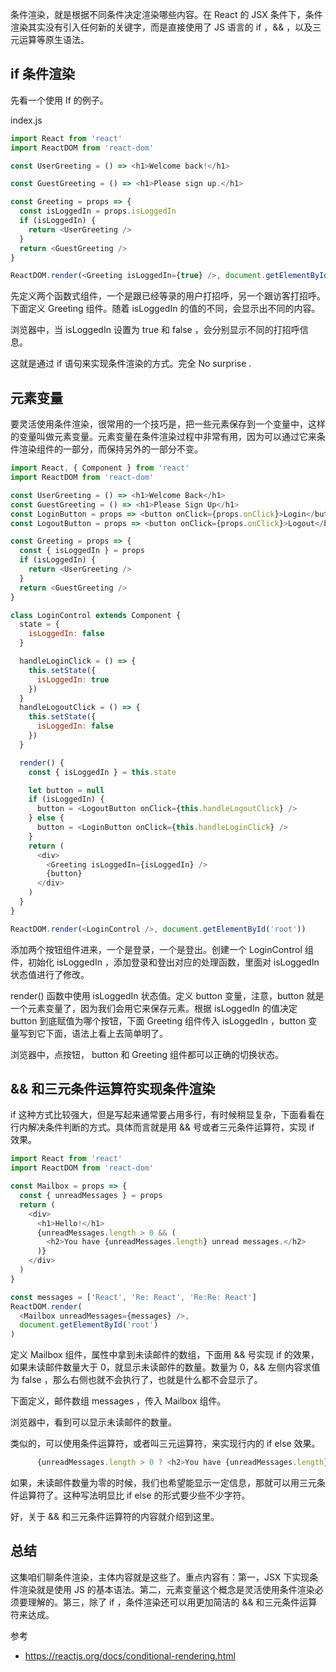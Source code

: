 条件渲染，就是根据不同条件决定渲染哪些内容。在 React 的 JSX 条件下，条件渲染其实没有引入任何新的关键字，而是直接使用了 JS 语言的 if ，&& ，以及三元运算等原生语法。

## if 条件渲染

先看一个使用 If 的例子。

index.js

```js
import React from 'react'
import ReactDOM from 'react-dom'

const UserGreeting = () => <h1>Welcome back!</h1>

const GuestGreeting = () => <h1>Please sign up.</h1>

const Greeting = props => {
  const isLoggedIn = props.isLoggedIn
  if (isLoggedIn) {
    return <UserGreeting />
  }
  return <GuestGreeting />
}

ReactDOM.render(<Greeting isLoggedIn={true} />, document.getElementById('root'))
```

先定义两个函数式组件，一个是跟已经等录的用户打招呼，另一个跟访客打招呼。下面定义 Greeting 组件。随着 isLoggedIn 的值的不同，会显示出不同的内容。

浏览器中，当 isLoggedIn 设置为 true 和 false ，会分别显示不同的打招呼信息。

这就是通过 if 语句来实现条件渲染的方式。完全 No surprise .

## 元素变量

要灵活使用条件渲染，很常用的一个技巧是，把一些元素保存到一个变量中，这样的变量叫做元素变量。元素变量在条件渲染过程中非常有用，因为可以通过它来条件渲染组件的一部分，而保持另外的一部分不变。

```js
import React, { Component } from 'react'
import ReactDOM from 'react-dom'

const UserGreeting = () => <h1>Welcome Back</h1>
const GuestGreeting = () => <h1>Please Sign Up</h1>
const LoginButton = props => <button onClick={props.onClick}>Login</button>
const LogoutButton = props => <button onClick={props.onClick}>Logout</button>

const Greeting = props => {
  const { isLoggedIn } = props
  if (isLoggedIn) {
    return <UserGreeting />
  }
  return <GuestGreeting />
}

class LoginControl extends Component {
  state = {
    isLoggedIn: false
  }

  handleLoginClick = () => {
    this.setState({
      isLoggedIn: true
    })
  }
  handleLogoutClick = () => {
    this.setState({
      isLoggedIn: false
    })
  }

  render() {
    const { isLoggedIn } = this.state

    let button = null
    if (isLoggedIn) {
      button = <LogoutButton onClick={this.handleLogoutClick} />
    } else {
      button = <LoginButton onClick={this.handleLoginClick} />
    }
    return (
      <div>
        <Greeting isLoggedIn={isLoggedIn} />
        {button}
      </div>
    )
  }
}

ReactDOM.render(<LoginControl />, document.getElementById('root'))
```

添加两个按钮组件进来，一个是登录，一个是登出。创建一个 LoginControl 组件，初始化 isLoggedIn ，添加登录和登出对应的处理函数，里面对 isLoggedIn 状态值进行了修改。

render() 函数中使用 isLoggedIn 状态值。定义 button 变量，注意，button 就是一个元素变量了，因为我们会用它来保存元素。根据 isLoggedIn 的值决定 button 到底赋值为哪个按钮，下面 Greeting 组件传入 isLoggedIn ，button 变量写到它下面，语法上看上去简单明了。

浏览器中，点按钮， button 和 Greeting 组件都可以正确的切换状态。

##  && 和三元条件运算符实现条件渲染

if 这种方式比较强大，但是写起来通常要占用多行，有时候稍显复杂，下面看看在行内解决条件判断的方式。具体而言就是用 && 号或者三元条件运算符，实现 if 效果。

```js
import React from 'react'
import ReactDOM from 'react-dom'

const Mailbox = props => {
  const { unreadMessages } = props
  return (
    <div>
      <h1>Hello!</h1>
      {unreadMessages.length > 0 && (
        <h2>You have {unreadMessages.length} unread messages.</h2>
      )}
    </div>
  )
}

const messages = ['React', 'Re: React', 'Re:Re: React']
ReactDOM.render(
  <Mailbox unreadMessages={messages} />,
  document.getElementById('root')
)
```

定义 Mailbox 组件，属性中拿到未读邮件的数组，下面用 && 号实现 if 的效果，如果未读邮件数量大于 0，就显示未读邮件的数量。数量为 0，&& 左侧内容求值为 false ，那么右侧也就不会执行了，也就是什么都不会显示了。

下面定义，邮件数组 messages ，传入 Mailbox 组件。

浏览器中，看到可以显示未读邮件的数量。

类似的，可以使用条件运算符，或者叫三元运算符，来实现行内的 if else 效果。

```js
      {unreadMessages.length > 0 ? <h2>You have {unreadMessages.length} unread messages.</h2> : <h2>0 message</h2> }
```

如果，未读邮件数量为零的时候，我们也希望能显示一定信息，那就可以用三元条件运算符了。这种写法明显比 if else 的形式要少些不少字符。

好，关于 && 和三元条件运算符的内容就介绍到这里。

## 总结

这集咱们聊条件渲染，主体内容就是这些了。重点内容有：第一，JSX 下实现条件渲染就是使用 JS 的基本语法。第二，元素变量这个概念是灵活使用条件渲染必须要理解的。第三，除了 if ，条件渲染还可以用更加简洁的 && 和三元条件运算符来达成。

参考

- https://reactjs.org/docs/conditional-rendering.html
